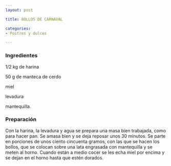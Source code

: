 ```yaml
---
layout: post

title: BOLLOS DE CARNAVAL

categories:
- Postres y dulces

---
```

<h3>Ingredientes</h3>

1/2 kg de harina

50 g de manteca de cerdo

miel

levadura

mantequilla.

<h3>Preparación</h3>

Con la harina, la levadura y agua se prepara una masa bien trabajada, como para hacer pan. Se amasa bien y se deja reposar unos 30 minutos. Se parte en porciones de unos ciento cincuenta gramos, con las que se hacen los bollos, que se colocan sobre una lata engrasada con mantequilla y se meten al horno. Cuando están a medio cocer se les echa miel por encima y se dejan en el horno hasta que estén dorados.